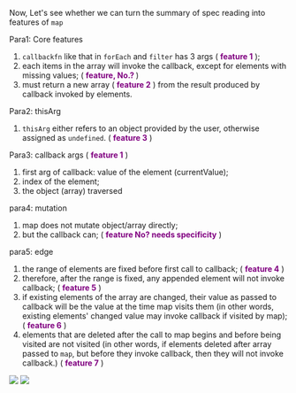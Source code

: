 Now, Let's see whether we can turn the summary of spec reading into features of `map`

Para1: Core features
1. `callbackfn` like that in `forEach` and `filter` has 3 args ( <a style="color: purple"><strong>feature 1</strong></a> );
2. each items in the array will invoke the callback, except for elements with missing values;  ( <a style="color: purple"><strong>feature, No.? </strong></a> )
3. must return a new array ( <a style="color: purple"><strong>feature 2</strong></a> ) from the result produced by callback invoked by elements.

Para2: thisArg
1. `thisArg` either refers to an object provided by the user, otherwise assigned as `undefined`.  ( <a style="color: purple"><strong>feature 3</strong></a> )

Para3: callback args ( <a style="color: purple"><strong>feature 1</strong></a> )
1. first arg of callback: value of the element (currentValue);
2. index of the element;
3. the object (array) traversed

para4: mutation
1. map does not mutate object/array directly;
2. but the callback can; ( <a style="color: purple"><strong>feature No? needs specificity</strong></a> )

para5: edge
1. the range of elements are fixed before first call to callback; ( <a style="color: purple"><strong>feature 4</strong></a> )
2. therefore, after the range is fixed, any appended element will not invoke callback; ( <a style="color: purple"><strong>feature 5</strong></a> )
3. if existing elements of the array are changed, their value as passed to callback will be the value at the time map visits them (in other words, existing elements' changed value may invoke callback if visited by map); ( <a style="color: purple"><strong>feature 6</strong></a> )
4. elements that are deleted after the call to map begins and before being visited are not visited (in other words, if elements deleted after array passed to `map`, but before they invoke callback, then they will not invoke callback.) ( <a style="color: purple"><strong>feature 7</strong></a> )


<image src="./description.png">

<image src="./ps.png">